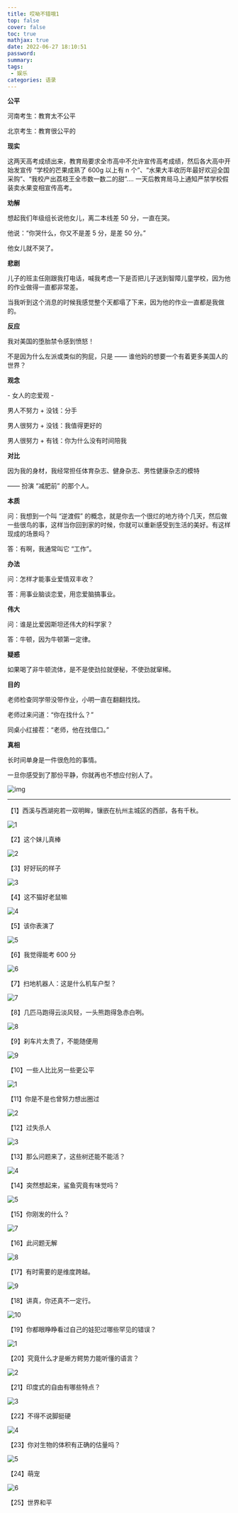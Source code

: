 ```yaml
---
title: 哎呦不错哦1
top: false
cover: false
toc: true
mathjax: true
date: 2022-06-27 18:10:51
password:
summary:
tags:
 - 娱乐
categories: 语录
---
```


**公平**

河南考生：教育太不公平

北京考生：教育很公平的

**现实**

这两天高考成绩出来，教育局要求全市高中不允许宣传高考成绩，然后各大高中开始发宣传 “学校的芒果成熟了 600g 以上有 n 个”、“水果大丰收历年最好欢迎全国采购”、“我校产出荔枝王全市数一数二的甜”.... 一天后教育局马上通知严禁学校假装卖水果变相宣传高考。

**劝解**

想起我们年级组长说他女儿，离二本线差 50 分，一直在哭。

他说：“你哭什么，你又不是差 5 分，是差 50 分。”

他女儿就不哭了。

**悲剧**

儿子的班主任刚跟我打电话，喊我考虑一下是否把儿子送到智障儿童学校，因为他的作业做得一直都非常差。

当我听到这个消息的时候我感觉整个天都塌了下来，因为他的作业一直都是我做的。

**反应**

我对美国的堕胎禁令感到愤怒！

不是因为什么左派或类似的狗屁，只是 —— 谁他妈的想要一个有着更多美国人的世界？

**观念**

\- 女人的恋爱观 -

男人不努力 + 没钱：分手

男人很努力 + 没钱：我值得更好的

男人很努力 + 有钱：你为什么没有时间陪我

**对比**

因为我的身材，我经常担任体育杂志、健身杂志、男性健康杂志的模特

—— 扮演 “减肥前” 的那个人。

**本质**

问：我想到一个叫 “逆渡假” 的概念，就是你去一个很烂的地方待个几天，然后做一些很鸟的事，这样当你回到家的时候，你就可以重新感受到生活的美好。有这样现成的场景吗？

答：有啊，我通常叫它 “工作”。

**办法**

问：怎样才能事业爱情双丰收？

答：用事业脑谈恋爱，用恋爱脑搞事业。

**伟大**

问：谁是比爱因斯坦还伟大的科学家？

答：牛顿，因为牛顿第一定律。

**疑惑**

如果喝了非牛顿流体，是不是使劲拉就便秘，不使劲就窜稀。

**目的**

老师检查同学带没带作业，小明一直在翻翻找找。

老师过来问道：“你在找什么？”

同桌小红接茬：“老师，他在找借口。”

**真相**

长时间单身是一件很危险的事情。

一旦你感受到了那份平静，你就再也不想应付别人了。

![img](http://tva1.sinaimg.cn/large/64a30894ly1h3mjdyu3ejj20u00u1k3m.jpg)

------

【1】西溪与西湖宛若一双明眸，镶嵌在杭州主城区的西部，各有千秋。

![1](https://tva1.sinaimg.cn/mw2000/001kHXfpgy1h3is0n3pv7j63au1q1e8102.jpg)

【2】这个妹儿真棒

![2](https://tva2.sinaimg.cn/large/69618f6fly1h3lkh9qpk5g205m09zu0y.gif)

【3】好好玩的样子

![3](https://tva3.sinaimg.cn/large/006lRGVtly1h3lb55igd1g306n09nhej.gif)

【4】这不猫好老鼠嘛

![4](https://tva3.sinaimg.cn/large/69618f6fly1h3l9e2cinhg20f00qonpl.gif)

【5】该你表演了

![5](https://tva2.sinaimg.cn/large/0080ZTByly1h3kx61ojksg307k09gb2d.gif)

【6】我觉得能考 600 分

![6](https://tva4.sinaimg.cn/large/0080ZTByly1h3kx5f9o4zg30dc0go1l1.gif)

【7】扫地机器人：这是什么机车户型？

![7](https://tva1.sinaimg.cn/large/0080ZTByly1h3kx59jlrug306y0cckjn.gif)

【8】几匹马跑得云淡风轻，一头熊跑得急赤白咧。

![8](https://tva2.sinaimg.cn/large/0080ZTByly1h3kx3u53agg30cc06yx6r.gif)

【9】刹车片太贵了，不能随便用

![9](https://tva2.sinaimg.cn/large/88c184bcly1h3kvnubfyqg20b406ab2b.gif)

【10】一些人比比另一些更公平

![1](https://tva1.sinaimg.cn/mw600/69618f6fly1h3kqrermk8j20t00hsdgg.jpg)

【11】你是不是也曾努力想出圈过

![2](https://tva1.sinaimg.cn/large/001Hf62Dly1h3iv8ftmlsg60a00a0b2i02.gif)

【12】过失杀人

![3](https://tva1.sinaimg.cn/large/001Hf62Dly1h3iv86o663g607k0dce8502.gif)

【13】那么问题来了，这些树还能不能活？

![4](https://tva1.sinaimg.cn/large/001Hf62Dly1h3iv6zph8hg60dc06ie8c02.gif)

【14】突然想起来，鲨鱼究竟有味觉吗？

![5](https://tva1.sinaimg.cn/large/001Hf62Dly1h3hmh4wap1g60800a0b2e02.gif)

【15】你刚发的什么？

![7](https://tva1.sinaimg.cn/large/001Hf62Dly1h3hmgvlwnkg607i0a0e8202.gif)

【16】此问题无解

![8](https://tva1.sinaimg.cn/large/001Hf62Dly1h3hmgm2zp5g60dc07iqvc02.gif)

【17】有时需要的是维度跨越。

![9](https://tva1.sinaimg.cn/large/001Hf62Dly1h3hmfy6k0hg607i0dchdu02.gif)

【18】讲真，你还真不一定行。 

![10](https://tva1.sinaimg.cn/large/001Hf62Dly1h3hmf7db0ug60a00a01l802.gif)

【19】你都眼睁睁看过自己的娃犯过哪些罕见的错误？

![1](https://tva1.sinaimg.cn/large/001Hf62Dly1h3hmey573sg607i0dckjs02.gif)

【20】究竟什么才是蜥方鳄势力能听懂的语言？

![2](https://tva1.sinaimg.cn/large/001Hf62Dly1h3hmen4cb1g60a009wkjo02.gif)

【21】印度式的自由有哪些特点？

![3](https://tva1.sinaimg.cn/large/001Hf62Dly1h3ggbn94a3g607i0dchdy02.gif)

【22】不得不说脚挺硬

![4](https://tva1.sinaimg.cn/large/001Hf62Dly1h3ggav7u6jg60dc07ikjv02.gif)

【23】你对生物的体积有正确的估量吗？

![5](https://tva1.sinaimg.cn/large/001Hf62Dly1h3gg9dj9tug607i0dc7wn02.gif)

【24】萌宠

![6](https://tva1.sinaimg.cn/large/001Hf62Dly1h3gg860303g606e0a01ky02.gif)

【25】世界和平

